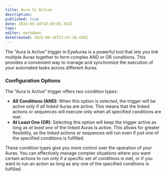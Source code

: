 ```yaml
---
title: Aura Is Active
description: 
published: true
date: 2024-05-14T10:30:03.342Z
tags: 
editor: markdown
dateCreated: 2023-06-18T11:41:10.436Z
---
```


The "Aura Is Active" trigger in EyeAuras is a powerful tool that lets you link multiple Auras together to form complex AND or OR conditions. This provides a convenient way to manage and synchronize the execution of your automated tasks across different Auras.

### **Configuration Options**

The "Aura Is Active" trigger offers two condition types:

-   **All Conditions (AND)**: When this option is selected, the trigger will be active only if *all* linked Auras are active. This means that the linked actions or sequences will execute only when all specified conditions are met.
-   **At Least One (OR)**: Selecting this option will keep the trigger active as long as *at least one* of the linked Auras is active. This allows for greater flexibility, as the linked actions or sequences will run even if just one of the specified conditions is fulfilled.

These condition types give you more control over the operation of your Auras. You can effectively manage complex situations where you want certain actions to run only if a specific set of conditions is met, or if you want to run an action as long as any one of the specified conditions is fulfilled.